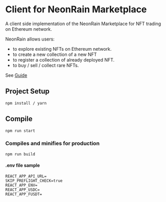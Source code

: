 # Client for NeonRain Marketplace

A client side implementation of the NeonRain Marketplace for NFT trading on Ethereum network.

NeonRain allows users: 
- to explore existing NFTs on Ethereum network.
- to create a new collection of a new NFT
- to register a collection of already deployed NFT.
- to buy / sell / collect rare NFTs.

See [Guide](https://docs.fantom.foundation/tutorials/collection-and-bundle-guide-on-artion)

## Project Setup
```
npm install / yarn
```

## Compile
```
npm run start
```

### Compiles and minifies for production
```
npm run build
```

#### .env file sample
```
REACT_APP_API_URL=
SKIP_PREFLIGHT_CHECK=true
REACT_APP_ENV=
REACT_APP_USDC=
REACT_APP_FUSDT=
```
